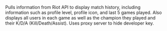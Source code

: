 Pulls information from Riot API to display match history, including information such as profile level, profile icon, and last 5 games played. Also displays all users in each game as well as the champion they played and their K/D/A (Kill/Death/Assist). Uses proxy server to hide developer key.